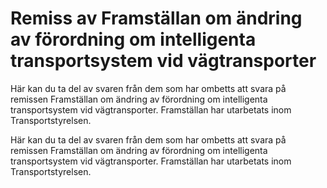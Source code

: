 # Remiss av Framställan om ändring av förordning om intelligenta transportsystem vid vägtransporter

Här kan du ta del av svaren från dem som har ombetts att svara på remissen Framställan om ändring av förordning om intelligenta transportsystem vid vägtransporter. Framställan har utarbetats inom Transportstyrelsen.

Här kan du ta del av svaren från dem som har ombetts att svara på remissen Framställan om ändring av förordning om intelligenta transportsystem vid vägtransporter. Framställan har utarbetats inom Transportstyrelsen.
